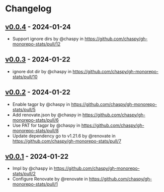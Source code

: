 # Changelog

## [v0.0.4](https://github.com/chaspy/gh-monorepo-stats/compare/v0.0.3...v0.0.4) - 2024-01-24
- Support ignore dirs by @chaspy in https://github.com/chaspy/gh-monorepo-stats/pull/12

## [v0.0.3](https://github.com/chaspy/gh-monorepo-stats/compare/v0.0.2...v0.0.3) - 2024-01-22
- ignore dot dir by @chaspy in https://github.com/chaspy/gh-monorepo-stats/pull/10

## [v0.0.2](https://github.com/chaspy/gh-monorepo-stats/compare/v0.0.1...v0.0.2) - 2024-01-22
- Enable tagpr by @chaspy in https://github.com/chaspy/gh-monorepo-stats/pull/5
- Add renovate.json by @chaspy in https://github.com/chaspy/gh-monorepo-stats/pull/6
- Use PAT for tagpr by @chaspy in https://github.com/chaspy/gh-monorepo-stats/pull/8
- Update dependency go to v1.21.6 by @renovate in https://github.com/chaspy/gh-monorepo-stats/pull/7

## [v0.0.1](https://github.com/chaspy/gh-monorepo-stats/commits/v0.0.1) - 2024-01-22
- Impl by @chaspy in https://github.com/chaspy/gh-monorepo-stats/pull/2
- Configure Renovate by @renovate in https://github.com/chaspy/gh-monorepo-stats/pull/1

